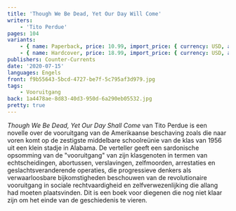 ```yaml
---
title: 'Though We Be Dead, Yet Our Day Will Come'
writers:
    - 'Tito Perdue'
pages: 104
variants:
    - { name: Paperback, price: 10.99, import_price: { currency: USD, amount: 8.0 }, isbn: 978---1-9409-33--79-5, size: { height: 216, width: 140, depth: 7 }, supplier: 'Ex Libris' }
    - { name: Hardcover, price: 18.99, import_price: { currency: USD, amount: 16.0 }, isbn: 978---1-9409-33--40-5, size: { height: 216, width: 140, depth: 10 }, supplier: 'Ex Libris' }
publishers: Counter-Currents
date: '2020-07-15'
languages: Engels
front: f9b55643-5bcd-4727-be7f-5c795af3d979.jpg
tags:
    - Vooruitgang
back: 1a4478ae-8d83-40d3-950d-6a290eb05532.jpg
pretty: true
---
```


*Though We Be Dead, Yet Our Day Shall Come* van Tito Perdue is een novelle over de vooruitgang van de Amerikaanse beschaving zoals die naar voren komt op de zestigste middelbare schoolreünie van de klas van 1956 uit een klein stadje in Alabama. De verteller geeft een sardonische opsomming van de "vooruitgang" van zijn klasgenoten in termen van echtscheidingen, abortussen, verslavingen, zelfmoorden, arrestaties en geslachtsveranderende operaties, die progressieve denkers als verwaarloosbare bijkomstigheden beschouwen van de revolutionaire vooruitgang in sociale rechtvaardigheid en zelfverwezenlijking die allang had moeten plaatsvinden. Dit is een boek voor diegenen die nog niet klaar zijn om het einde van de geschiedenis te vieren.
